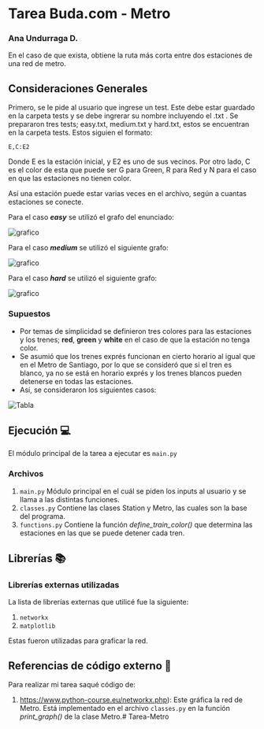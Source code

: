 # Tarea Buda.com - Metro
### Ana Undurraga D.
En el caso de que exista, obtiene la ruta más corta entre dos estaciones de una red de metro.

## Consideraciones Generales 

Primero, se le pide al usuario que ingrese un test. Este debe estar guardado en la carpeta tests y se debe ingrerar su nombre incluyendo el .txt .
Se prepararon tres tests; easy.txt, medium.txt y hard.txt, estos se encuentran en la carpeta tests. Estos siguien el formato:

```E,C:E2```

Donde E es la estación inicial, y E2 es uno de sus vecinos.
Por otro lado, C es el color de esta que puede ser G para Green, R para Red y N para el caso en que las estaciones no tienen color.

Así una estación puede estar varias veces en el archivo, según a cuantas estaciones se conecte. 

Para el caso **_easy_** se utilizó el grafo del enunciado:

![grafico](graph_images/graph.png)

Para el caso **_medium_** se utilizó el siguiente grafo:

![grafico](graph_images/graph_medium.png)

Para el caso **_hard_** se utilizó el siguiente grafo:

![grafico](graph_images/graph_hard.png)

### Supuestos 
- Por temas de simplicidad se definieron tres colores para las estaciones y los trenes; **red**,  **green**  y **white** en el caso de que la estación no tenga color.
- Se asumió que los trenes exprés funcionan en cierto horario al igual que en el Metro de Santiago, por lo que se consideró que si el tren es blanco, ya no se está en horario exprés y los trenes blancos pueden detenerse  en todas las estaciones.
- Así, se consideraron los siguientes casos:

![Tabla](tabla.png)

## Ejecución :computer:

El módulo principal de la tarea a ejecutar es  ```main.py```
### Archivos
1. ```main.py``` Módulo principal en el cuál se piden los inputs al usuario y se llama a las distintas funciones.
2. ```classes.py``` Contiene las clases Station y  Metro, las cuales son la base del programa.
3. ```functions.py``` Contiene la función _define_train_color()_ que determina las estaciones en las que se puede detener cada tren.

## Librerías :books:
### Librerías externas utilizadas
La lista de librerías externas que utilicé fue la siguiente:

1. ```networkx``` 
2. ```matplotlib```

Estas fueron utilizadas para graficar la red.

## Referencias de código externo :book:
Para realizar mi tarea saqué código de:
1. https://www.python-course.eu/networkx.php): 
Este gráfica la red de Metro. Está implementado en el archivo ```classes.py```  en la función _print_graph()_ de la clase Metro.# Tarea-Metro
